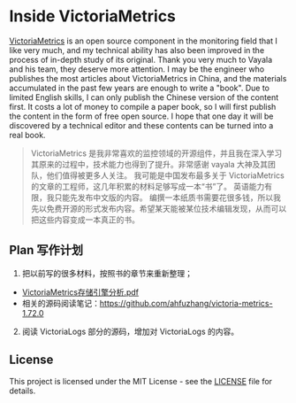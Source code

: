 # Inside VictoriaMetrics

[VictoriaMetrics](https://github.com/VictoriaMetrics/VictoriaMetrics) is an open source component in the monitoring field that I like very much, and my technical ability has also been improved in the process of in-depth study of its original. Thank you very much to Vayala and his team, they deserve more attention.
I may be the engineer who publishes the most articles about VictoriaMetrics in China, and the materials accumulated in the past few years are enough to write a "book".
Due to limited English skills, I can only publish the Chinese version of the content first.
It costs a lot of money to compile a paper book, so I will first publish the content in the form of free open source. I hope that one day it will be discovered by a technical editor and these contents can be turned into a real book.

> VictoriaMetrics 是我非常喜欢的监控领域的开源组件，并且我在深入学习其原来的过程中，技术能力也得到了提升。非常感谢 vayala 大神及其团队，他们值得被更多人关注。
> 我可能是中国发布最多关于 VictoriaMetrics 的文章的工程师，这几年积累的材料足够写成一本“书”了。
> 英语能力有限，我只能先发布中文版的内容。
> 编撰一本纸质书需要花很多钱，所以我先以免费开源的形式发布内容。希望某天能被某位技术编辑发现，从而可以把这些内容变成一本真正的书。

## Plan 写作计划
1. 把以前写的很多材料，按照书的章节来重新整理；
  - [VictoriaMetrics存储引擎分析.pdf](https://github.com/ahfuzhang/victoria-metrics-1.72.0/blob/master/VictoriaMetrics%E5%AD%98%E5%82%A8%E5%BC%95%E6%93%8E%E5%88%86%E6%9E%90.pdf)
  - 相关的源码阅读笔记：https://github.com/ahfuzhang/victoria-metrics-1.72.0
2. 阅读 VictoriaLogs 部分的源码，增加对 VictoriaLogs 的内容。


## License

This project is licensed under the MIT License - see the [LICENSE](LICENSE) file for details.
